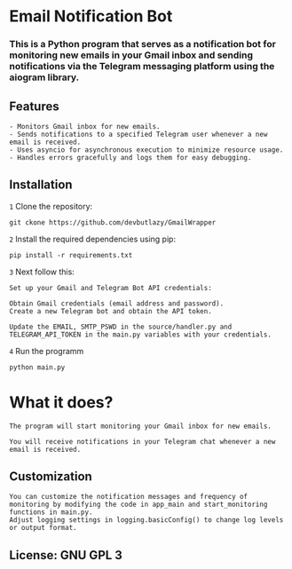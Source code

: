 # Email Notification Bot

### This is a Python program that serves as a notification bot for monitoring new emails in your Gmail inbox and sending notifications via the Telegram messaging platform using the aiogram library.

## Features

    - Monitors Gmail inbox for new emails.
    - Sends notifications to a specified Telegram user whenever a new email is received.
    - Uses asyncio for asynchronous execution to minimize resource usage.
    - Handles errors gracefully and logs them for easy debugging.

## Installation

`1` Clone the repository:  
```
git ckone https://github.com/devbutlazy/GmailWrapper
```
`2` Install the required dependencies using pip:
```
pip install -r requirements.txt
```
`3` Next follow this:

    Set up your Gmail and Telegram Bot API credentials:

    Obtain Gmail credentials (email address and password).
    Create a new Telegram bot and obtain the API token.

    Update the EMAIL, SMTP_PSWD in the source/handler.py and TELEGRAM_API_TOKEN in the main.py variables with your credentials.

`4` Run the programm
```
python main.py
```

# What it does?
    The program will start monitoring your Gmail inbox for new emails.

    You will receive notifications in your Telegram chat whenever a new email is received.

## Customization

    You can customize the notification messages and frequency of monitoring by modifying the code in app_main and start_monitoring functions in main.py.
    Adjust logging settings in logging.basicConfig() to change log levels or output format.


## License: GNU GPL 3
